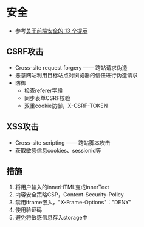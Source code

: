 # 安全
* 参考[关于前端安全的 13 个提示](https://cloud.tencent.com/developer/article/1627385)

## CSRF攻击
* Cross-site request forgery —— 跨站请求伪造
* 恶意网站利用目标站点对浏览器的信任进行伪造请求
* 防御
   * 检查referer字段
   * 同步表单CSRF校验
   * 双重cookie防御，X-CSRF-TOKEN

## XSS攻击 
* Cross-site scripting —— 跨站脚本攻击
* 获取敏感信息cookies、sessionid等

## 措施
1. 将用户输入的innerHTML变成innerText
2. 内容安全策略CSP，Content-Security-Policy
3. 禁用iframe嵌入，"X-Frame-Options"："DENY"
4. 使用验证码
5. 避免将敏感信息存入storage中